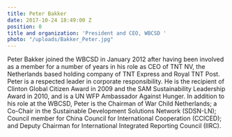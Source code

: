 ```yaml
---
title: Peter Bakker
date: 2017-10-24 18:49:00 Z
position: 0
title and organization: 'President and CEO, WBCSD '
photo: "/uploads/Bakker_Peter.jpg"
---
```


Peter Bakker joined the WBCSD in January 2012 after having been involved as a member for a number of years in his role as CEO of TNT NV, the Netherlands based holding company of TNT Express and Royal TNT Post. Peter is a respected leader in corporate responsibility. He is the recipient of Clinton Global Citizen Award in 2009 and the SAM Sustainability Leadership Award in 2010, and is a UN WFP Ambassador Against Hunger. In addition to his role at the WBCSD, Peter is the Chairman of War Child Netherlands; a Co-Chair in the Sustainable Development Solutions Network (SDSN-LN); Council member for China Council for International Cooperation (CCICED); and Deputy Chairman for International Integrated Reporting Council (IIRC).